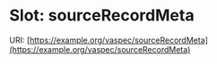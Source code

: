 # Slot: sourceRecordMeta

URI: [https://example.org/vaspec/sourceRecordMeta](https://example.org/vaspec/sourceRecordMeta)